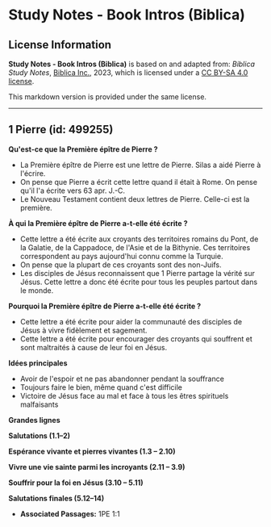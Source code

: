 # Study Notes - Book Intros (Biblica)

## License Information

**Study Notes - Book Intros (Biblica)** is based on and adapted from: _Biblica Study Notes_, [Biblica Inc.](https://www.biblica.com/), 2023, which is licensed under a [CC BY-SA 4.0 license](https://creativecommons.org/licenses/by-sa/4.0/legalcode.en).

This markdown version is provided under the same license.



--------------------------------

## 1 Pierre (id: 499255)

**Qu'est\-ce que la Première épître de Pierre ?**

* La Première épître de Pierre est une lettre de Pierre. Silas a aidé Pierre à l'écrire.
* On pense que Pierre a écrit cette lettre quand il était à Rome. On pense qu'il l'a écrite vers 63 apr. J.\-C.
* Le Nouveau Testament contient deux lettres de Pierre. Celle\-ci est la première.

**À qui la Première épître de Pierre a\-t\-elle été écrite ?**

* Cette lettre a été écrite aux croyants des territoires romains du Pont, de la Galatie, de la Cappadoce, de l'Asie et de la Bithynie. Ces territoires correspondent au pays aujourd'hui connu comme la Turquie.
* On pense que la plupart de ces croyants sont des non\-Juifs.
* Les disciples de Jésus reconnaissent que 1 Pierre partage la vérité sur Jésus. Cette lettre a donc été écrite pour tous les peuples partout dans le monde.

**Pourquoi la Première épître de Pierre a\-t\-elle été écrite ?**

* Cette lettre a été écrite pour aider la communauté des disciples de Jésus à vivre fidèlement et sagement.
* Cette lettre a été écrite pour encourager des croyants qui souffrent et sont maltraités à cause de leur foi en Jésus.

**Idées principales**

* Avoir de l'espoir et ne pas abandonner pendant la souffrance
* Toujours faire le bien, même quand c'est difficile
* Victoire de Jésus face au mal et face à tous les êtres spirituels malfaisants

**Grandes lignes**

**Salutations (1\.1–2\)**

**Espérance vivante et pierres vivantes (1\.3 – 2\.10\)**

**Vivre une vie sainte parmi les incroyants (2\.11 – 3\.9\)**

**Souffrir pour la foi en Jésus (3\.10 – 5\.11\)**

**Salutations finales (5\.12–14\)**

* **Associated Passages:** 1PE 1:1

